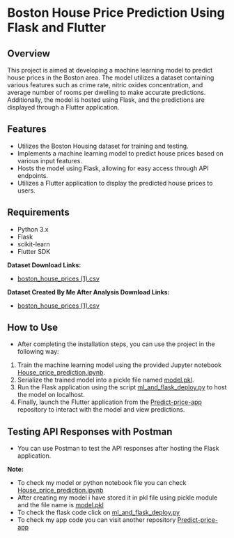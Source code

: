 # Boston House Price Prediction Using Flask and Flutter

## Overview
This project is aimed at developing a machine learning model to predict house prices in the Boston area. The model utilizes a dataset containing various features such as crime rate, nitric oxides concentration, and average number of rooms per dwelling to make accurate predictions. Additionally, the model is hosted using Flask, and the predictions are displayed through a Flutter application.

## Features
- Utilizes the Boston Housing dataset for training and testing.
- Implements a machine learning model to predict house prices based on various input features.
- Hosts the model using Flask, allowing for easy access through API endpoints.
- Utilizes a Flutter application to display the predicted house prices to users.

## Requirements
- Python 3.x
- Flask
- scikit-learn
- Flutter SDK

**Dataset Download Links:**
- [boston_house_prices (1).csv](https://github.com/Skull-7/Machine-Learning-and-Flutter/blob/main/boston_house_prices%20(1).csv)

**Dataset Created By Me After Analysis Download Links:**
- [boston_house_prices (1).csv](https://github.com/Skull-7/Machine-Learning-and-Flutter/blob/main/Load_boston_dataset.csv)

## How to Use
- After completing the installation steps, you can use the project in the following way:
1. Train the machine learning model using the provided Jupyter notebook [House_price_prediction.ipynb](https://github.com/Skull-7/Machine-Learning-and-Flutter/blob/main/House_price_prediction.ipynb).
2. Serialize the trained model into a pickle file named [model.pkl](https://github.com/Skull-7/Machine-Learning-and-Flutter/blob/main/model.pkl).
3. Run the Flask application using the script [ml_and_flask_deploy.py](https://github.com/Skull-7/Machine-Learning-and-Flutter/blob/main/ml_and_flask_deploy.py) to host the model on localhost.
4. Finally, launch the Flutter application from the [Predict-price-app](https://github.com/Skull-7/Predict-price-app) repository to interact with the model and view predictions.

## Testing API Responses with Postman
- You can use Postman to test the API responses after hosting the Flask application.

**Note:**
- To check my model or python notebook file you can check [House_price_prediction.ipynb](https://github.com/Skull-7/Machine-Learning-and-Flutter/blob/main/House_price_prediction.ipynb)
- After creating my model i have stored it in pkl file using pickle module and the file name is [model.pkl](https://github.com/Skull-7/Machine-Learning-and-Flutter/blob/main/model.pkl)
- To check the flask code click on [ml_and_flask_deploy.py](https://github.com/Skull-7/Machine-Learning-and-Flutter/blob/main/ml_and_flask_deploy.py)
- To check my app code you can visit another repository [Predict-price-app](https://github.com/Skull-7/Predict-price-app) 
